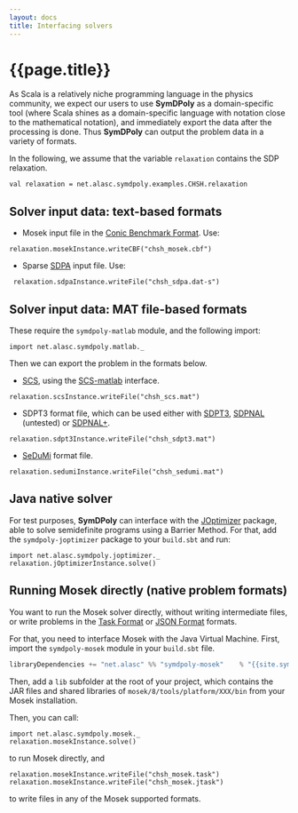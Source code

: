 ```yaml
---
layout: docs
title: Interfacing solvers
---
```


# {{page.title}}

As Scala is a relatively niche programming language in the physics community, we expect our users to use **SymDPoly** as a domain-specific tool (where Scala shines as a domain-specific language with notation close to the mathematical notation), and immediately export the data after the processing is done. Thus **SymDPoly** can output the problem data in a variety of formats.

In the following, we assume that the variable `relaxation` contains the SDP relaxation.

```tut:silent
val relaxation = net.alasc.symdpoly.examples.CHSH.relaxation
```

## Solver input data: text-based formats

- Mosek input file in the [Conic Benchmark Format](https://docs.mosek.com/8.1/toolbox/cbf-format.html#doc-shared-cbfformat). Use:

```tut:silent
relaxation.mosekInstance.writeCBF("chsh_mosek.cbf")
```

- Sparse [SDPA](http://sdpa.sourceforge.net/) input file. Use:

```tut:silent
 relaxation.sdpaInstance.writeFile("chsh_sdpa.dat-s")
```

## Solver input data: MAT file-based formats

These require the `symdpoly-matlab` module, and the following import:

```tut:silent
import net.alasc.symdpoly.matlab._
```

Then we can export the problem in the formats below.

- [SCS](https://github.com/cvxgrp/scs), using the [SCS-matlab](https://github.com/bodono/scs-matlab) interface. 


```tut:silent
relaxation.scsInstance.writeFile("chsh_scs.mat")
```

- SDPT3 format file, which can be used either with [SDPT3](http://www.math.nus.edu.sg/~mattohkc/sdpt3.html), [SDPNAL](http://www.math.nus.edu.sg/~mattohkc/SDPNAL.html) (untested) or [SDPNAL+](http://www.math.nus.edu.sg/~mattohkc/SDPNALplus.html). 

```tut:silent
relaxation.sdpt3Instance.writeFile("chsh_sdpt3.mat")
```

- [SeDuMi](http://sedumi.ie.lehigh.edu/) format file. 

```tut:silent
relaxation.sedumiInstance.writeFile("chsh_sedumi.mat")
```

## Java native solver

For test purposes, **SymDPoly** can interface with the [JOptimizer](http://www.joptimizer.com/) package, able to solve semidefinite programs using a Barrier Method. For that, add the `symdpoly-joptimizer` package to your `build.sbt` and run:

```tut:silent
import net.alasc.symdpoly.joptimizer._
relaxation.jOptimizerInstance.solve()
```

## Running Mosek directly (native problem formats)

You want to run the Mosek solver directly, without writing intermediate files, or write problems in the [Task Format](https://docs.mosek.com/8.1/toolbox/task-format.html#doc-shared-taskformat) or [JSON Format](https://docs.mosek.com/8.1/toolbox/json-format.html#doc-shared-jtaskformat) formats.

For that, you need to interface Mosek with the Java Virtual Machine. First, import the `symdpoly-mosek` module in your `build.sbt` file.
```scala
libraryDependencies += "net.alasc" %% "symdpoly-mosek"    % "{{site.symdpolyVersion}}"
```

Then, add a `lib` subfolder at the root of your project, which contains the JAR files and shared libraries of `mosek/8/tools/platform/XXX/bin` from your Mosek installation.

Then, you can call:

```tut
import net.alasc.symdpoly.mosek._
relaxation.mosekInstance.solve()
```
to run Mosek directly, and
```tut:silent
relaxation.mosekInstance.writeFile("chsh_mosek.task")
relaxation.mosekInstance.writeFile("chsh_mosek.jtask")
```
to write files in any of the Mosek supported formats.
